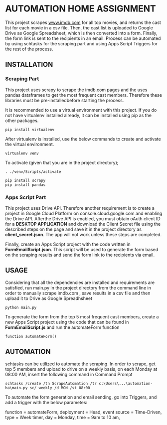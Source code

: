 # AUTOMATION HOME ASSIGNMENT

This project scrapes www.imdb.com for all top movies, and returns the cast list for each movie in a csv file.
Then, the cast list is uploaded to Google Drive as Google Spreadsheet, which is then converted into a form. 
Finally, the form link is sent to the recipients in an email. 
Process can be automated by using schtasks for the scraping part and using Apps Script Triggers for the rest of the process.

## INSTALLATION

### Scraping Part

This project uses scrapy to scrape the imdb.com pages and the uses pandas dataframes to get the most frequent cast members. 
Therefore these libraries must be pre-installedbefore starting the process.

It is recommended to use a virtual environment with this project. 
If you do not have virtualenv installed already, it can be installed using pip as the other packages.

```
pip install virtualenv
```

After virtualenv is installed, use the below commands to create and activate the virtual environment.

```
virtualenv venv
```

To activate (given that you are in the project directory);

```
. ./venv/Scripts/activate
```

```
pip install scrapy
pip install pandas
```


### Apps Script Part

This project uses Drive API. Therefore another requirement is to create a project in Google Cloud Platform 
on console.cloud.google.com and enabling the Drive API. Afterthe Drive API is enabled, 
you must obtain oAuth client ID for a **DESKTOP APPLICATION** and download the 
Client Secret file using the described steps on the page and save it in the project directory as **client_secret.json**.
The app will not work unless these steps are completed.

Finally, create an Apps Script project with the code written in **FormEmailScript.json**. 
This script will be used to generate the form based on the scraping results and send the form link to the recipients via email.

## USAGE

Considering that all the dependencies are installed and requirements are satisfied, 
run main.py in the project directory from the command line in order to manually scrape imdb.com , 
save results in a csv file and then upload it to Drive as Google Spreadhsheet

```
python main.py
```
To generate the form from the top 5  most frequent cast members, create a new Apps Script project using the code that can be found in **FormEmailScript.js** and run the automateForm function
```
function automateForm()
```

## AUTOMATION

schtasks can be utilized to automate the scraping. In order to scrape, get top 5 members and upload to drive on a weekly basis, on each Monday at 08:00 AM, insert the following command in Command Prompt
```
schtasks /create /tn ScrapeAutomation /tr c:\Users\...\automation-ha\main.py sc/ weekly /d MON /st 08:00
```

To automate the form generation and email sending, go into Triggers, and add a trigger with the below parametes:

function = automateForm,
deployment = Head,
event source = Time-Driven,
type = Week timer,
day = Monday,
time = 9am to 10 am,